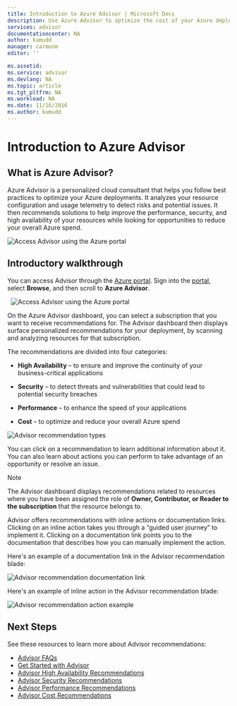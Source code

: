 ```yaml
---
title: Introduction to Azure Advisor | Microsoft Docs
description: Use Azure Advisor to optimize the cost of your Azure deployments.
services: advisor
documentationcenter: NA
author: kumudd
manager: carmonm
editor: ''

ms.assetid: 
ms.service: advisor
ms.devlang: NA
ms.topic: article
ms.tgt_pltfrm: NA
ms.workload: NA
ms.date: 11/16/2016
ms.author: kumudd
---
```


# Introduction to Azure Advisor

## What is Azure Advisor?
Azure Advisor is a personalized cloud consultant that helps you follow best practices to optimize your Azure deployments. It analyzes your resource configuration and usage telemetry to detect risks and potential issues. It then recommends solutions to help improve the performance, security, and high availability of your resources while looking for opportunities to reduce your overall Azure spend.

![Access Advisor using the Azure portal](./media/advisor-overview/advisor-all-tab.png)

## Introductory walkthrough

You can access Advisor through the [Azure portal](https://aka.ms/azureadvisordashboard). Sign into the [portal](https://portal.azure.com), select **Browse**, and then scroll to **Azure Advisor**. 

  ![Access Advisor using the Azure portal](./media/advisor-overview/advisor-azure-portal-menu.png)


On the Azure Advisor dashboard, you can select a subscription that you want to receive recommendations for. The Advisor dashboard then displays surface personalized recommendations for your deployment, by scanning and analyzing resources for that subscription.

The recommendations are divided into four categories:

-   **High Availability** – to ensure and improve the continuity of your business-critical applications

-   **Security** – to detect threats and vulnerabilities that could lead to potential security breaches

-   **Performance** – to enhance the speed of your applications

-   **Cost** – to optimize and reduce your overall Azure spend

  ![Advisor recommendation types](./media/advisor-overview/advisor-all-tab-examples.png)

You can click on a recommendation to learn additional information about it. You can also learn about actions you can perform to take advantage of an opportunity or resolve an issue. 

> [!NOTE]
> The Advisor dashboard displays recommendations related to resources where you have been assigned the role of **Owner, Contributor, or Reader to the subscription** that the resource belongs to.

Advisor offers recommendations with inline actions or documentation links. Clicking on an inline action takes you through a “guided user journey” to implement it. Clicking on a documentation link points you to the documentation that describes how you can manually implement the action. 

Here's an example of a documentation link in the Advisor recommendation blade:

![Advisor recommendation documentation link](./media/advisor-overview/advisor-recommendation-documentation-example.png)

Here's an example of inline action in the Advisor recommendation blade:

![Advisor recommendation action example](./media/advisor-overview/advisor-recommendation-action-example.png)

## Next Steps

See these resources to learn more about Advisor recommendations:
-  [Advisor FAQs](advisor-faqs.md)
-  [Get Started with Advisor](advisor-get-started.md)
-  [Advisor High Availability Recommendations](advisor-high-availability-recommendations.md)
-  [Advisor Security Recommendations](advisor-security-recommendations.md)
-  [Advisor Performance Recommendations](advisor-performance-recommendations.md)
-  [Advisor Cost Recommendations](advisor-performance-recommendations.md)

